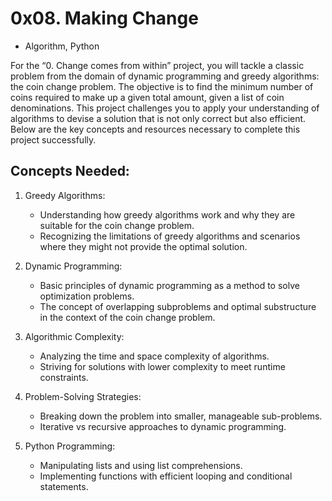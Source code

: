 # 0x08. Making Change
- Algorithm, Python

For the “0. Change comes from within” project, you will tackle a classic problem from the domain of dynamic programming and greedy algorithms: the coin change problem. The objective is to find the minimum number of coins required to make up a given total amount, given a list of coin denominations. This project challenges you to apply your understanding of algorithms to devise a solution that is not only correct but also efficient. Below are the key concepts and resources necessary to complete this project successfully.

## Concepts Needed:
1. Greedy Algorithms:

	* Understanding how greedy algorithms work and why they are suitable for the coin change problem.
	* Recognizing the limitations of greedy algorithms and scenarios where they might not provide the optimal solution.

2. Dynamic Programming:

	* Basic principles of dynamic programming as a method to solve optimization problems.
	* The concept of overlapping subproblems and optimal substructure in the context of the coin change problem.

3. Algorithmic Complexity:

	* Analyzing the time and space complexity of algorithms.
	* Striving for solutions with lower complexity to meet runtime constraints.

4. Problem-Solving Strategies:

	* Breaking down the problem into smaller, manageable sub-problems.
	* Iterative vs recursive approaches to dynamic programming.

5. Python Programming:

	* Manipulating lists and using list comprehensions.
	* Implementing functions with efficient looping and conditional statements.
